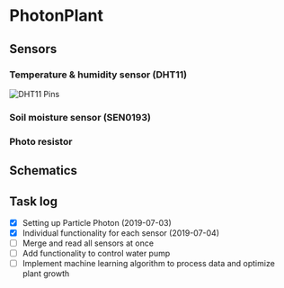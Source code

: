 # PhotonPlant

## Sensors
### Temperature & humidity sensor (DHT11)
![DHT11 Pins](https://www.maxphi.com/wp-content/uploads/2017/08/dht11-pinout-173x300.png)
### Soil moisture sensor (SEN0193)

### Photo resistor

## Schematics

## Task log
- [x] Setting up Particle Photon (2019-07-03)
- [x] Individual functionality for each sensor (2019-07-04)
- [ ] Merge and read all sensors at once
- [ ] Add functionality to control water pump
- [ ] Implement machine learning algorithm to process data and optimize plant growth
